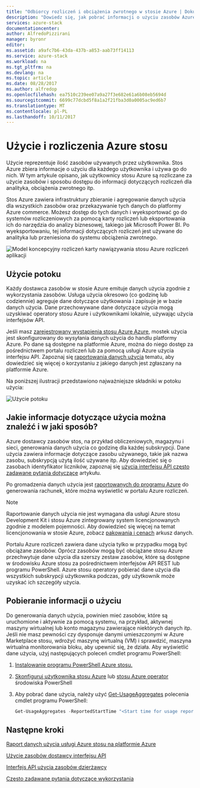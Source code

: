 ```yaml
---
title: "Odbiorcy rozliczeń i obciążenia zwrotnego w stosie Azure | Dokumentacja firmy Microsoft"
description: "Dowiedz się, jak pobrać informacji o użyciu zasobów Azure stosu."
services: azure-stack
documentationcenter: 
author: AlfredoPizzirani
manager: byronr
editor: 
ms.assetid: a9afc7b6-43da-437b-a853-aab73ff14113
ms.service: azure-stack
ms.workload: na
ms.tgt_pltfrm: na
ms.devlang: na
ms.topic: article
ms.date: 08/28/2017
ms.author: alfredop
ms.openlocfilehash: ea7510c239ee07a9a27f3e682e61a6b08eb5694d
ms.sourcegitcommit: 6699c77dcbd5f8a1a2f21fba3d0a0005ac9ed6b7
ms.translationtype: MT
ms.contentlocale: pl-PL
ms.lasthandoff: 10/11/2017
---
```

# <a name="usage-and-billing-in-azure-stack"></a>Użycie i rozliczenia Azure stosu

Użycie reprezentuje ilość zasobów używanych przez użytkownika. Stos Azure zbiera informacje o użyciu dla każdego użytkownika i używa go do nich. W tym artykule opisano, jak użytkownicy stosu Azure są rozliczane za użycie zasobów i sposobu dostępu do informacji dotyczących rozliczeń dla analityka, obciążenia zwrotnego itp.

Stos Azure zawiera infrastruktury zbieranie i agregowanie danych użycia dla wszystkich zasobów oraz przekazywanie tych danych do platformy Azure commerce. Możesz dostęp do tych danych i wyeksportować go do systemów rozliczeniowych za pomocą karty rozliczeń lub eksportowania ich do narzędzia do analizy biznesowej, takiego jak Microsoft Power BI. Po wyeksportowaniu, tej informacji dotyczących rozliczeń jest używane do analityka lub przeniesiona do systemu obciążenia zwrotnego.

![Model koncepcyjny rozliczeń karty nawiązywania stosu Azure rozliczeń aplikacji](media/azure-stack-billing-and-chargeback/image1.png)

## <a name="usage-pipeline"></a>Użycie potoku

Każdy dostawca zasobów w stosie Azure emituje danych użycia zgodnie z wykorzystania zasobów. Usługa użycia okresowo (co godzinę lub codziennie) agreguje dane dotyczące użytkowania i zapisuje je w bazie danych użycia. Dane przechowywane dane dotyczące użycia mogą uzyskiwać operatory stosu Azure i użytkownikami lokalnie, używając użycia interfejsów API. 

Jeśli masz [zarejestrowany wystąpienia stosu Azure Azure](azure-stack-register.md), mostek użycia jest skonfigurowany do wysyłania danych użycia do handlu platformy Azure. Po dane są dostępne na platformie Azure, można do niego dostęp za pośrednictwem portalu rozliczeń lub za pomocą usługi Azure użycia interfejsu API. Zapoznaj się [raportowania danych użycia](azure-stack-usage-reporting.md) tematu, aby dowiedzieć się więcej o korzystaniu z jakiego danych jest zgłaszany na platformie Azure. 

Na poniższej ilustracji przedstawiono najważniejsze składniki w potoku użycia:

![Użycie potoku](media/azure-stack-billing-and-chargeback/usagepipeline.png)

## <a name="what-usage-information-can-i-find-and-how"></a>Jakie informacje dotyczące użycia można znaleźć i w jaki sposób?

Azure dostawcy zasobów stos, na przykład obliczeniowych, magazynu i sieci, generowania danych użycia co godzinę dla każdej subskrypcji. Dane użycia zawiera informacje dotyczące zasobu używanego, takie jak nazwa zasobu, subskrypcją użytą ilość używane itp. Aby dowiedzieć się o zasobach identyfikator liczników, zapoznaj się [użycia interfejsu API często zadawane pytania dotyczące](azure-stack-usage-related-faq.md) artykułu. 

Po gromadzenia danych użycia jest [raportowanych do programu Azure](azure-stack-usage-reporting.md) do generowania rachunek, które można wyświetlić w portalu Azure rozliczeń. 

> [!NOTE]
> Raportowanie danych użycia nie jest wymagana dla usługi Azure stosu Development Kit i stosu Azure zintegrowany system licencjonowanych zgodnie z modelem pojemności. Aby dowiedzieć się więcej na temat licencjonowania w stosie Azure, zobacz [pakowania i cenach](https://azure.microsoft.com/mediahandler/files/resourcefiles/5bc3f30c-cd57-4513-989e-056325eb95e1/Azure-Stack-packaging-and-pricing-datasheet.pdf) arkusz danych.

Portalu Azure rozliczeń zawiera dane użycia tylko w przypadku mogą być obciążane zasobów. Oprócz zasobów mogą być obciążane stosu Azure przechwytuje dane użycia dla szerszy zestaw zasobów, które są dostępne w środowisku Azure stosu za pośrednictwem interfejsów API REST lub programu PowerShell. Azure stosu operatory pobierać dane użycia dla wszystkich subskrypcji użytkownika podczas, gdy użytkownik może uzyskać ich szczegóły użycia.

## <a name="retrieve-usage-information"></a>Pobieranie informacji o użyciu

Do generowania danych użycia, powinien mieć zasobów, które są uruchomione i aktywnie za pomocą systemu, na przykład, aktywnej maszyny wirtualnej lub konto magazynu zawierające niektórych danych itp. Jeśli nie masz pewności czy dysponuje danymi umieszczonymi w Azure Marketplace stosu, wdrożyć maszynę wirtualną (VM) i sprawdzić, maszyna wirtualna monitorowania bloku, aby upewnić się, że działa. Aby wyświetlić dane użycia, użyj następujących poleceń cmdlet programu PowerShell:

1. [Instalowanie programu PowerShell Azure stosu.](azure-stack-powershell-install.md)
2. [Skonfiguruj użytkownika stosu Azure](user/azure-stack-powershell-configure-user.md) lub [stosu Azure operator](azure-stack-powershell-configure-admin.md) środowiska PowerShell 

3. Aby pobrać dane użycia, należy użyć [Get-UsageAggregates](/powershell/module/azurerm.usageaggregates/get-usageaggregates) polecenia cmdlet programu PowerShell:

   ```powershell
   Get-UsageAggregates -ReportedStartTime "<Start time for usage reporting>" -ReportedEndTime "<end time for usage reporting>" -AggregationGranularity <Hourly or Daily>
   ```

## <a name="next-steps"></a>Następne kroki

[Raport danych użycia usługi Azure stosu na platformie Azure](azure-stack-usage-reporting.md)

[Użycie zasobów dostawcy interfejsu API](azure-stack-provider-resource-api.md)

[Interfejs API użycia zasobów dzierżawcy](azure-stack-tenant-resource-usage-api.md)

[Często zadawane pytania dotyczące wykorzystania](azure-stack-usage-related-faq.md)

